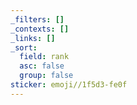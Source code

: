 ```yaml
---
_filters: []
_contexts: []
_links: []
_sort:
  field: rank
  asc: false
  group: false
sticker: emoji//1f5d3-fe0f
---
```


